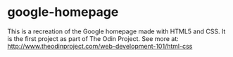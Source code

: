 # google-homepage
This is a recreation of the Google homepage made with HTML5 and CSS.
It is the first project as part of The Odin Project.
See more at: http://www.theodinproject.com/web-development-101/html-css

